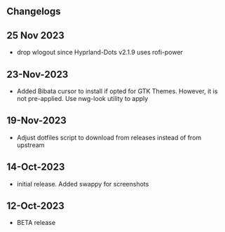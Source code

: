## Changelogs

## 25 Nov 2023
- drop wlogout since Hyprland-Dots v2.1.9 uses rofi-power

## 23-Nov-2023
- Added Bibata cursor to install if opted for GTK Themes. However, it is not pre-applied. Use nwg-look utility to apply

## 19-Nov-2023
- Adjust dotfiles script to download from releases instead of from upstream

## 14-Oct-2023
- initial release. Added swappy for screenshots

## 12-Oct-2023
- BETA release
